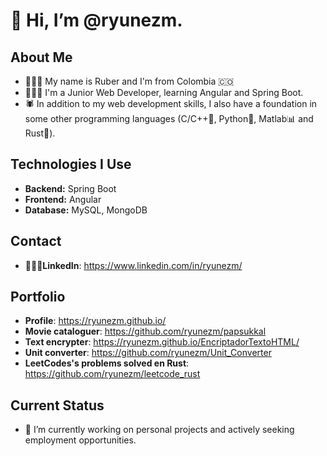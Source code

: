 # 👋 Hi, I’m @ryunezm.

## About Me
- 🧔🏻‍♂️ My name is Ruber and I'm from Colombia 🇨🇴
- 👨🏻‍💻 I'm a Junior Web Developer, learning Angular and Spring Boot.
- 🕷 In addition to my web development skills, I also have a foundation in some other programming languages (C/C++🔧, Python🐍, Matlab📊 and Rust🦀).

## Technologies I Use
- **Backend:** Spring Boot
- **Frontend:** Angular
- **Database:** MySQL, MongoDB

## Contact
- **👨🏻‍💼LinkedIn**: https://www.linkedin.com/in/ryunezm/
 
## Portfolio
- **Profile**: https://ryunezm.github.io/
- **Movie cataloguer**: https://github.com/ryunezm/papsukkal
- **Text encrypter**: https://ryunezm.github.io/EncriptadorTextoHTML/
- **Unit converter**: https://github.com/ryunezm/Unit_Converter
- **LeetCodes's problems solved en Rust**: https://github.com/ryunezm/leetcode_rust

## Current Status
- 👀 I’m currently working on personal projects and actively seeking employment opportunities.




<!---
ryunezm/ryunezm is a ✨ special ✨ repository because its `README.md` (this file) appears on your GitHub profile.
You can click the Preview link to take a look at your changes.
--->
